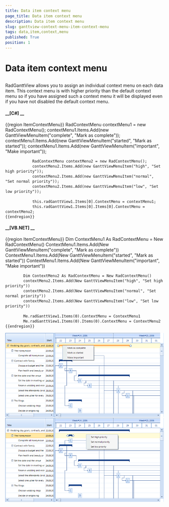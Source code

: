 ```yaml
---
title: Data item context menu
page_title: Data item context menu
description: Data item context menu
slug: ganttview-context-menu-item-context-menu
tags: data,item,context,menu
published: True
position: 1
---
```


# Data item context menu



## 

RadGanttView allows you to assign an individual context menu on each data item. This context menu is with higher priority
          than the default context menu so if you have assigned such a context menu it will be displayed even if you have not disabled the
          default context menu.
        

#### __[C#] __

{{region ItemContextMenu}}
	            RadContextMenu contextMenu1 = new RadContextMenu();
	            contextMenu1.Items.Add(new GanttViewMenuItem("complete", "Mark as complete"));
	            contextMenu1.Items.Add(new GanttViewMenuItem("started", "Mark as started"));
	            contextMenu1.Items.Add(new GanttViewMenuItem("important", "Make important"));
	
	            RadContextMenu contextMenu2 = new RadContextMenu();
	            contextMenu2.Items.Add(new GanttViewMenuItem("high", "Set high priority"));
	            contextMenu2.Items.Add(new GanttViewMenuItem("normal", "Set normal priority"));
	            contextMenu2.Items.Add(new GanttViewMenuItem("low", "Set low priority"));
	
	            this.radGanttView1.Items[0].ContextMenu = contextMenu1;
	            this.radGanttView1.Items[0].Items[0].ContextMenu = contextMenu2;
	{{endregion}}



#### __[VB.NET] __

{{region ItemContextMenu}}
	        Dim ContextMenu1 As RadContextMenu = New RadContextMenu()
	        ContextMenu1.Items.Add(New GanttViewMenuItem("complete", "Mark as complete"))
	        ContextMenu1.Items.Add(New GanttViewMenuItem("started", "Mark as started"))
	        ContextMenu1.Items.Add(New GanttViewMenuItem("important", "Make important"))
	
	        Dim ContextMenu2 As RadContextMenu = New RadContextMenu()
	        contextMenu2.Items.Add(New GanttViewMenuItem("high", "Set high priority"))
	        contextMenu2.Items.Add(New GanttViewMenuItem("normal", "Set normal priority"))
	        contextMenu2.Items.Add(New GanttViewMenuItem("low", "Set low priority"))
	
	        Me.radGanttView1.Items(0).ContextMenu = ContextMenu1
	        Me.radGanttView1.Items(0).Items(0).ContextMenu = ContextMenu2
	{{endregion}}

![ganttview-context-menu-item-context-menu 001](images/ganttview-context-menu-item-context-menu001.png)![ganttview-context-menu-item-context-menu 002](images/ganttview-context-menu-item-context-menu002.png)
